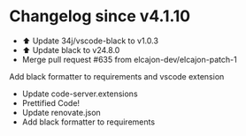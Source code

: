 # Changelog since v4.1.10
- ⬆️ Update 34j/vscode-black to v1.0.3 
- ⬆️ Update black to v24.8.0 
- Merge pull request #635 from elcajon-dev/elcajon-patch-1

Add black formatter to requirements and vscode extension 
- Update code-server.extensions 
- Prettified Code! 
- Update renovate.json 
- Add black formatter to requirements 
